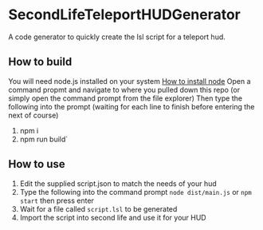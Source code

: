 # SecondLifeTeleportHUDGenerator

A code generator to quickly create the lsl script for a teleport hud.

## How to build

You will need node.js installed on your system
[How to install node](https://nodejs.dev/learn/how-to-install-nodejs)
Open a command propmt and navigate to where you pulled down this repo (or simply open the command prompt from the file explorer)
Then type the following into the prompt (waiting for each line to finish before entering the next of course)

1. npm i
2. npm run build`

## How to use

1. Edit the supplied script.json to match the needs of your hud
2. Type the following into the command prompt `node dist/main.js` or `npm start` then press enter
3. Wait for a file called `script.lsl` to be generated
4. Import the script into second life and use it for your HUD
